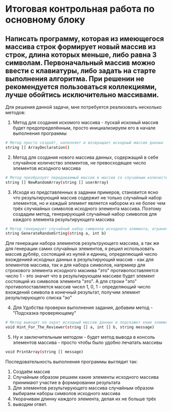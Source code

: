 # Итоговая контрольная работа по основному блоку
## Написать программу, которая из имеющегося массива строк формирует новый массив из строк, длина которых меньше, либо равна 3 символам. Первоначальный массив можно ввести с клавиатуры, либо задать на старте выполнения алгоритма. При решении не рекомендуется пользоваться коллекциями, лучше обойтись исключительно массивами.

Для решения данной задачи, мне потребуется реализовать несколько методов:
1. Метод для создания искомого массива - пускай искомый массив будет предопределённым, просто инициализируем его в начале выполнения программы
   
```sh  
# Метод просто создаёт, наполняет и возвращает исходный массив данных
string [] ArrayDeclaration()
```
2. Метод для создания нового массива данных, содержащий в себе случайное количество элементов, не превосходящее число элементов исходного массива
```sh  
# Метод преобразует передаваемый массив в массив со случайным количеством элементов
string [] NewRandomArray(string [] userArray)
```
3. Исходя из представленных в задании примеров, становится ясно что результирующий массив содержит не только случайный набор элементов, но и каждый элемент является набором из не более чем трёх случяайных символов исходного элемента массива. Поэтому создадим метод, генерирующий случайный набор символов для каждого элемента результирующего массива
```sh  
# Метод генерирует случайный набор символов исходного элемента, ограничивая длинну записи тремя символами (не более)
string GenerateRandomSrting(string a, int b)
```
Для генерации набора элементов результрующего массива, а так же для генерации самих случайных элементов, я решил использовать массив дублёр, состоящий из нулей и единиц, определяющий число вхожденией исходных данных в результирующий массив - как для элементов массива, так и для набора символов, напрмиер для строкового элемента исходного масиива "это" противопоставляется число 1 - это значит что в результирующем массиве будет элемент состоящий из символов элемента "это". А для строки "это" противопоставляется массив чисел 1, 0, 1 - определяющий число вхождений символа в конечный результат, получим элемент результирующего списка "эо"

4. Для Удобства проверки выполнения задания, добавим метод - "Подсказка проверяющему"
```sh  
# Метод выводит на экрат исходный массив данных и подскажет ккие элементы принимали участие в формировании ответа (решения)
void Hint_For_The_Reviewer(string [] a, int [] b, string message)
```
5. Ну и заключительным методом - будет метод вывода в консоль элементов массива - просто чтобы было удобно печатать массивы
```sh  
void PrintArray(string [] message)
```
Последовательность выполнения программы выглядит так: 
1. Создаём массив
2. Случайным образом решаем какие элементы исходного массива принимают участие в формировании результата
3. Для элементов результирующего массива случайным образом выбираем наборы символов исходного массива
4. Укорачивам длинну каждого элемента, делая их не больше трёх
5. выводим ответ.
